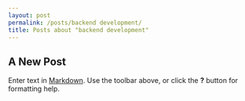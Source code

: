 ```yaml
---
layout: post
permalink: /posts/backend development/
title: Posts about "backend development"
---
```


## A New Post

Enter text in [Markdown](http://daringfireball.net/projects/markdown/). Use the toolbar above, or click the **?** button for formatting help.
